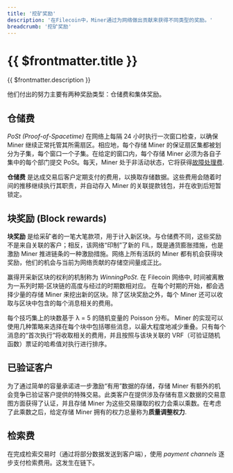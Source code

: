 ```yaml
---
title: '挖矿奖励'
description: '在Filecoin中，Miner通过为网络做出贡献来获得不同类型的奖励。'
breadcrumb: '挖矿奖励'
---
```


# {{ $frontmatter.title }}

{{ $frontmatter.description }}

他们付出的努力主要有两种奖励类型：仓储费和集体奖励。

## 仓储费

_PoSt (Proof-of-Spacetime)_ 在网络上每隔 24 小时执行一次窗口检查，以确保 Miner 继续正常托管其所需扇区。相应地，每个存储 Miner 的保证扇区集都被划分为子集，每个窗口一个子集。在给定的窗口内，每个存储 Miner 必须为各自子集中的每个部门提交 PoSt。每天，Miner 处于非活动状态，它将获得[故障处理费](slashing.md).

**仓储费** 是达成交易后客户定期支付的费用，以换取存储数据。这些费用会随着时间的推移继续执行其职责，并自动存入 Miner 的关联提款钱包，并在收到后短暂锁定。

## 块奖励 (Block rewards)

**块奖励** 是给采矿者的一笔大笔款项，用于计入新区块。与仓储费不同，这些奖励不是来自关联的客户；相反，该网络“印制”了新的 FIL，既是通货膨胀措施，也是激励 Miner 推进链条的一种激励措施。网络上所有活跃的 Miner 都有机会获得块奖励，他们的机会与当前为网络贡献的存储空间量成正比。

赢得开采新区块的权利的机制称为 _WinningPoSt_. 在 Filecoin 网络中, 时间被离散为一系列时期-区块链的高度与经过的时期数相对应。 在每个时期的开始，都会选择少量的存储 Miner 来挖出新的区块。除了区块奖励之外，每个 Miner 还可以收取与区块中包含的每个消息相关的费用。

每个技巧集上的块数基于 λ = 5 的随机变量的 Poisson 分布。 Miner 的实现可以使用几种策略来选择在每个块中包括哪些消息，以最大程度地减少重叠。只有每个消息的“首次执行”将收取相关的费用，并且按照与该块关联的 VRF（可验证随机函数）票证的哈希值对执行进行排序。

## 已验证客户

为了通过简单的容量承诺进一步激励“有用”数据的存储，存储 Miner 有额外的机会竞争已验证客户提供的特殊交易。此类客户在提供涉及存储有意义数据的交易意图方面获得了认证，并且存储 Miner 为这些交易赚取的权力会乘以乘数。在考虑了此乘数之后，给定存储 Miner 拥有的权力总量称为**质量调整权力**.

## 检索费

在完成检索交易时（通过将部分数据发送到客户端），使用 _payment channels_ 逐步支付检索费用。这发生在链下。
